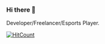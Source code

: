 ### Hi there 👋
   Developer/Freelancer/Esports Player.

[![HitCount](http://hits.dwyl.com/arkhaminferno/arkhaminferno.svg)](http://hits.dwyl.com/arkhaminferno/arkhaminferno)

<!--
**arkhaminferno/arkhaminferno** is a ✨ _special_ ✨ repository because its `README.md` (this file) appears on your GitHub profile.

Here are some ideas to get you started:

- 🔭 I’m currently working on ...
- 🌱 I’m currently learning ...
- 👯 I’m looking to collaborate on ...
- 🤔 I’m looking for help with ...
- 💬 Ask me about ...
- 📫 How to reach me: ...
- 😄 Pronouns: ...
- ⚡ Fun fact: ...
-->

